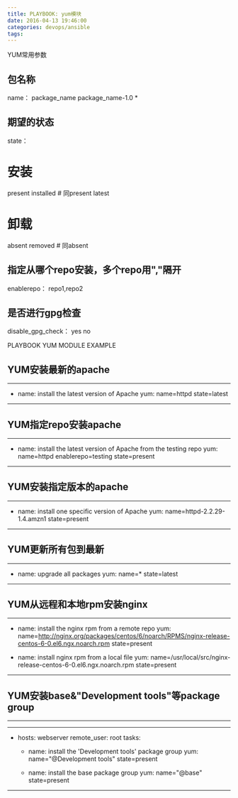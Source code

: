 ```yaml
---
title: PLAYBOOK: yum模块
date: 2016-04-13 19:46:00
categories: devops/ansible
tags:
---
```


YUM常用参数
## 包名称
name：
package_name
package_name-1.0
*

## 期望的状态
state：
# 安装
present
installed    # 同present
latest
# 卸载
absent
removed    # 同absent

## 指定从哪个repo安装，多个repo用","隔开
enablerepo：
repo1,repo2

## 是否进行gpg检查
disable_gpg_check：
yes
no

PLAYBOOK YUM MODULE EXAMPLE
## YUM安装最新的apache
********************************
- name: install the latest version of Apache
  yum: name=httpd state=latest
********************************

## YUM指定repo安装apache
********************************
- name: install the latest version of Apache from the testing repo
  yum: name=httpd enablerepo=testing state=present
********************************

## YUM安装指定版本的apache
********************************
- name: install one specific version of Apache
  yum: name=httpd-2.2.29-1.4.amzn1 state=present
********************************

## YUM更新所有包到最新
********************************
- name: upgrade all packages
  yum: name=* state=latest
********************************

## YUM从远程和本地rpm安装nginx
********************************
- name: install the nginx rpm from a remote repo
  yum: name=http://nginx.org/packages/centos/6/noarch/RPMS/nginx-release-centos-6-0.el6.ngx.noarch.rpm state=present

- name: install nginx rpm from a local file
  yum: name=/usr/local/src/nginx-release-centos-6-0.el6.ngx.noarch.rpm state=present
********************************

## YUM安装base&"Development tools"等package group
********************************
---
- hosts: webserver
  remote_user: root
  tasks:
    - name: install the 'Development tools' package group
      yum: name="@Development tools" state=present

    - name: install the base package group
      yum: name="@base" state=present
********************************